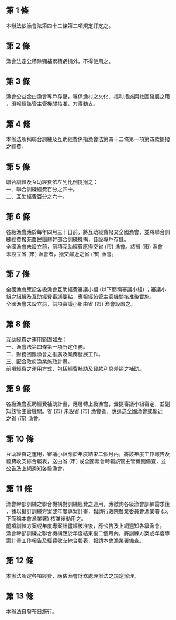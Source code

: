第 1 條
-------
本辦法依漁會法第四十二條第二項規定訂定之。

第 2 條
-------
漁會法定公積除彌補累積虧損外，不得使用之。

第 3 條
-------
漁會公益金由漁會專戶存儲，專供漁村之文化、福利措施與社區發展之用  
，須報經該管主管機關核准，方得動支。

第 4 條
-------
本辦法所稱聯合訓練及互助經費係指漁會法第四十二條第一項第四款提撥  
之經費。

第 5 條
-------
聯合訓練及互助經費依左列比例提撥之：  
一、聯合訓練經費百分之四十。  
二、互助經費百分之六十。

第 6 條
-------
各級漁會應於每年四月三十日前，將互助經費撥交全國漁會，並將聯合訓  
練經費撥充農民團體幹部合訓練機構，各設專戶存儲。  
全國漁會未設立前，前項互助經費應撥交省 (市) 漁會。該省 (市) 漁會  
未設立省 (市) 漁會者，撥交鄰近之省 (市) 漁會。

第 7 條
-------
全國漁會應設各級漁會互助經費審議小組 (以下簡稱審議小組) ；審議小  
組之組織及互助經費審議要點，應報經該管主官機關核准後實施。  
全國漁會未設立前，前項審議小組由省 (市) 漁會設置之。

第 8 條
-------
互助經費之運用範圍如左：  
一、漁會法第四條第一項所定任務。  
二、財務困難漁會之推廣及業務發展工作。  
三、配合政府漁業施政計畫。  
前項經費之運用方式，包括經費補助及貸款利息差額之補助。

第 9 條
-------
各級漁會互助經費補助計畫，應層轉上級漁會，彙提審議小組審定，並副  
知該管主管機關。省 (市) 未設省 (市) 漁會者，應逕送全國漁會或鄰近  
之省 (市) 漁會。

第 10 條
--------
互助經費之運用，審議小組應於年度結束二個月內，將該年度工作報告及  
經費收支綜合報表，送由省 (市) 或全國漁會轉報該管主管機關備查，並  
公告及上網週知各級漁會。

第 11 條
--------
漁會幹部訓練之聯合機構對訓練經費之運用，應徵詢各級漁會訓練需求後  
，據以擬訂訓練方案或年度專案計畫，報請行政院農業委員會漁業署 (以  
下簡稱本會漁業署) 核准後動用之。  
前項訓練方案或年度專案計畫經核准後，應公告及上網週知各級漁會。  
漁會幹部訓練之聯合機構應於年度結束後二個月內，將訓練方案或年度專  
案計畫工作報告及經費收支綜合報表，報請本會漁業署備查。

第 12 條
--------
本辦法所定各項經費，應依漁會財務處理辦法之規定辦理。

第 13 條
--------
本辦法自發布日施行。

